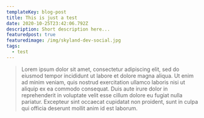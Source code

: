 ```yaml
---
templateKey: blog-post
title: This is just a test
date: 2020-10-25T23:42:06.792Z
description: Short description here...
featuredpost: true
featuredimage: /img/skyland-dev-social.jpg
tags:
  - test
---
```



> Lorem ipsum dolor sit amet, consectetur adipiscing elit, sed do eiusmod tempor incididunt ut labore et dolore magna aliqua. Ut enim ad minim veniam, quis nostrud exercitation ullamco laboris nisi ut aliquip ex ea commodo consequat. Duis aute irure dolor in reprehenderit in voluptate velit esse cillum dolore eu fugiat nulla pariatur. Excepteur sint occaecat cupidatat non proident, sunt in culpa qui officia deserunt mollit anim id est laborum.